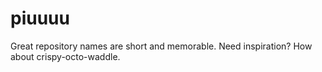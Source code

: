 # piuuuu
Great repository names are short and memorable. Need inspiration? How about crispy-octo-waddle.
